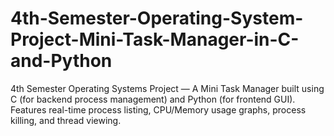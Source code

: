 # 4th-Semester-Operating-System-Project-Mini-Task-Manager-in-C-and-Python
4th Semester Operating Systems Project — A Mini Task Manager built using C (for backend process management) and Python (for frontend GUI). Features real-time process listing, CPU/Memory usage graphs, process killing, and thread viewing.
